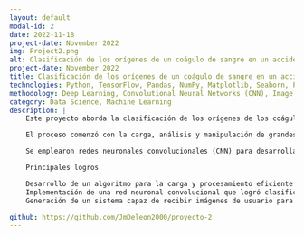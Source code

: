 ```yaml
---
layout: default
modal-id: 2
date: 2022-11-18
project-date: November 2022
img: Project2.png
alt: Clasificación de los orígenes de un coágulo de sangre en un accidente cerebrovascular
project-date: November 2022
title: Clasificación de los orígenes de un coágulo de sangre en un accidente cerebrovascular Visión Artificial
technologies: Python, TensorFlow, Pandas, NumPy, Matplotlib, Seaborn, Pillow, Sklearn
methodology: Deep Learning, Convolutional Neural Networks (CNN), Image Processing
category: Data Science, Machine Learning
description: |
    Este proyecto aborda la clasificación de los orígenes de los coágulos de sangre en accidentes cerebrovasculares isquémicos agudos mediante el uso de técnicas de Visión Artificial. El objetivo fue desarrollar un modelo de inteligencia artificial capaz de identificar los dos principales subtipos de etiología del ictus aterosclerosis cardíaca y aterosclerosis de arteria grande, a partir de imágenes de patologías digitales en formato .TIF.

    El proceso comenzó con la carga, análisis y manipulación de grandes volúmenes de imágenes médicas utilizando librerías de Python como Pandas, NumPy y Pillow. Posteriormente, se implementaron técnicas de optimización y compresión de archivos para facilitar el procesamiento masivo de las imágenes.

    Se emplearon redes neuronales convolucionales (CNN) para desarrollar el modelo de clasificación. Este enfoque permitió una extracción eficaz de características relevantes de las imágenes y su posterior clasificación con un alto nivel de precisión. Para ello, se utilizó TensorFlow como framework de machine learning y Scikit-learn (Sklearn) para la evaluación de métricas de rendimiento.

    Principales logros

    Desarrollo de un algoritmo para la carga y procesamiento eficiente de imágenes en formato .TIF.
    Implementación de una red neuronal convolucional que logró clasificar con éxito imágenes de coágulos en dos categorías de origen.
    Generación de un sistema capaz de recibir imágenes de usuario para su clasificación con un alto grado de confianza, aportando a la toma de decisiones médicas en el tratamiento de accidentes cerebrovasculares.

github: https://github.com/JmDeleon2000/proyecto-2
---
```

